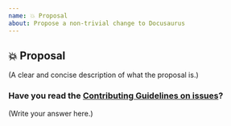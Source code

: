 ```yaml
---
name: 💥 Proposal
about: Propose a non-trivial change to Docusaurus
---
```


## 💥 Proposal

(A clear and concise description of what the proposal is.)

### Have you read the [Contributing Guidelines on issues](https://github.com/aragon/aragon-cli/blob/master/CONTRIBUTING.md#ways-to-contribute)?

(Write your answer here.)

